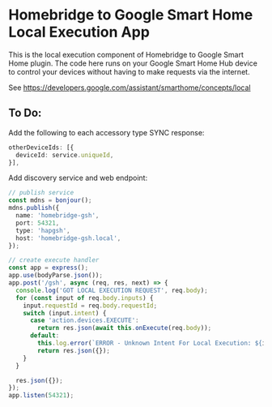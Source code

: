 # Homebridge to Google Smart Home Local Execution App

This is the local execution component of Homebridge to Google Smart Home plugin. The code here runs on your Google Smart Home Hub device to control your devices without having to make requests via the internet.

See https://developers.google.com/assistant/smarthome/concepts/local

## To Do:

Add the following to each accessory type SYNC response:

```ts
otherDeviceIds: [{
  deviceId: service.uniqueId,
}],
```

Add discovery service and web endpoint:

```ts
// publish service
const mdns = bonjour();
mdns.publish({
  name: 'homebridge-gsh',
  port: 54321,
  type: 'hapgsh',
  host: 'homebridge-gsh.local',
});

// create execute handler
const app = express();
app.use(bodyParse.json());
app.post('/gsh', async (req, res, next) => {
  console.log('GOT LOCAL EXECUTION REQUEST', req.body);
  for (const input of req.body.inputs) {
    input.requestId = req.body.requestId;
    switch (input.intent) {
      case 'action.devices.EXECUTE':
        return res.json(await this.onExecute(req.body));
      default:
        this.log.error(`ERROR - Unknown Intent For Local Execution: ${input.intent}`);
        return res.json({});
    }
  }

  res.json({});
});
app.listen(54321);
```